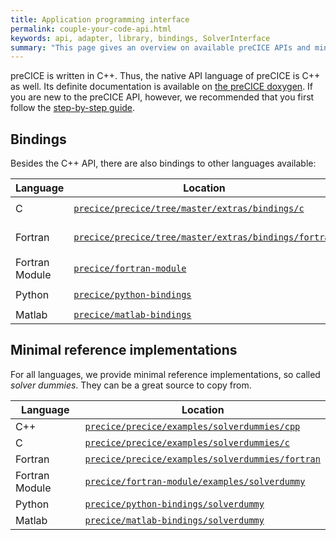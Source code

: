```yaml
---
title: Application programming interface
permalink: couple-your-code-api.html
keywords: api, adapter, library, bindings, SolverInterface
summary: "This page gives an overview on available preCICE APIs and minimal reference implementations."
---
```


preCICE is written in C++. Thus, the native API language of preCICE is C++ as well. Its definite documentation is available on [the preCICE doxygen](https://www.precice.org/doxygen/master/classprecice_1_1SolverInterface.html). If you are new to the preCICE API, however, we recommended that you first follow the [step-by-step guide](couple-your-code-preparing-your-solver.html).

## Bindings

Besides the C++ API, there are also bindings to other languages available:

| Language       	| Location                	                                                                  | Installation                 	          |
|----------------	|-------------------------------------------------------------------------------------------	|----------------------------------------	|
| C              	| [`precice/precice/tree/master/extras/bindings/c`](https://github.com/precice/precice)       | `cmake -DPRECICE_ENABLE_C=ON .`       	|
| Fortran        	| [`precice/precice/tree/master/extras/bindings/fortran`](https://github.com/precice/precice) | `cmake -DPRECICE_ENABLE_FORTRAN=ON .` 	|
| Fortran Module 	| [`precice/fortran-module`](https://github.com/precice/fortran-module)  	                    | `make`                                	|
| Python         	| [`precice/python-bindings`](https://github.com/precice/python-bindings) 	                  | `pip install --user pyprecice@2.1.1`         	|
| Matlab         	| [`precice/matlab-bindings`](https://github.com/precice/matlab-bindings) 	                  | MATLAB script                       	  |

## Minimal reference implementations

For all languages, we provide minimal reference implementations, so called _solver dummies_. They can be a great source to copy from.

| Language       	| Location                	                                                                                            | 
|----------------	|---------------------------------------------------------------------------------------------------------------------	|
| C++            	| [`precice/precice/examples/solverdummies/cpp`](https://github.com/precice/precice/tree/master/examples/solverdummies/cpp)         |
| C              	| [`precice/precice/examples/solverdummies/c`](https://github.com/precice/precice/tree/master/examples/solverdummies/c)         	  |
| Fortran        	| [`precice/precice/examples/solverdummies/fortran`](https://github.com/precice/precice/tree/master/examples/solverdummies/fortran) |
| Fortran Module 	| [`precice/fortran-module/examples/solverdummy`](https://github.com/precice/fortran-module/tree/master/examples/solverdummy)  	    |
| Python         	| [`precice/python-bindings/solverdummy`](https://github.com/precice/python-bindings/tree/master/solverdummy) 	                    |
| Matlab         	| [`precice/matlab-bindings/solverdummy`](https://github.com/precice/matlab-bindings/tree/master/solverdummy) 	                    |








